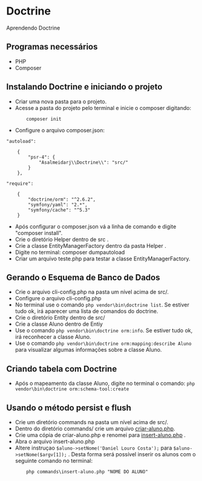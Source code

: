 # Doctrine
Aprendendo Doctrine

## Programas necessários 

- PHP
- Composer

## Instalando Doctrine e iniciando o projeto

- Criar uma nova pasta para o projeto.
- Acesse a pasta do projeto pelo terminal e inicie o composer digitando:
    ```
        composer init
    ```
- Configure o arquivo composer.json:

`"autoload":`
```
    {
        "psr-4": {
            "Asalmeidarj\\Doctrine\\": "src/"
        }
    },

```

`"require":`

```
    {
        "doctrine/orm": "^2.6.2",
        "symfony/yaml": "2.*",
        "symfony/cache": "^5.3"
    }
```

- Após configurar o composer.json vá a linha de comando e digite "composer install".
- Crie o diretório Helper dentro de src .
- Crie a classe EntityManagerFactory dentro da pasta Helper .
- Digite no terminal: composer dumpautoload
- Criar um arquivo teste.php para testar a classe EntityManagerFactory.

## Gerando o Esquema de Banco de Dados

- Crie o arquivo cli-config.php na pasta um nível acima de src/.
- Configure o arquivo cli-config.php
- No terminal use o comando `php vendor\bin\doctrine list`. Se estiver tudo ok, irá aparecer uma lista de comandos do doctrine.
- Crie o diretório Entity dentro de src/
- Crie a classe Aluno dentro de Entiy
- Use o comando `php vendor\bin\doctrine orm:info`. Se estiver tudo ok, irá reconhecer a classe Aluno.
- Use o comando `php vendor\bin\doctrine orm:mapping:describe Aluno` para visualizar algumas informações sobre a classe Aluno.

## Criando tabela com Doctrine

- Após o mapeamento da classe Aluno, digite no terminal o comando:
    `php vendor\bin\doctrine orm:schema-tool:create`


## Usando o método persist e flush 

- Crie um diretório commands na pasta um nível acima de src/.
- Dentro do diretório commands/ crie um arquivo [criar-aluno.php](https://github.com/asalmeidarj/Doctrine/blob/main/commands/criar-aluno.php).
- Crie uma cópia de criar-aluno.php e renomei para [insert-aluno.php](https://github.com/asalmeidarj/Doctrine/blob/main/commands/insert-aluno.php) . 
- Abra o arquivo insert-aluno.php
- Altere instruçao `$aluno->setNome('Daniel Louro Costa');` para `$aluno->setNome($argv[1]);` . Desta forma será possível inserir os alunos com o seguinte comando no terminal:
    ```
        php commands\insert-aluno.php "NOME DO ALUNO"
    ```
